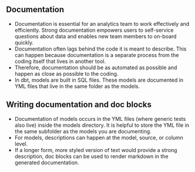 ## Documentation
- Documentation is essential for an analytics team to work effectively and efficiently. Strong documentation empowers users to self-service questions about data and enables new team members to on-board quickly.
- Documentation often lags behind the code it is meant to describe. This can happen because documentation is a separate process from the coding itself that lives in another tool.
- Therefore, documentation should be as automated as possible and happen as close as possible to the coding.
- In dbt, models are built in SQL files. These models are documented in YML files that live in the same folder as the models.

## Writing documentation and doc blocks
- Documentation of models occurs in the YML files (where generic tests also live) inside the models directory. It is helpful to store the YML file in the same subfolder as the models you are documenting.
- For models, descriptions can happen at the model, source, or column level.
- If a longer form, more styled version of text would provide a strong description, doc blocks can be used to render markdown in the generated documentation.
